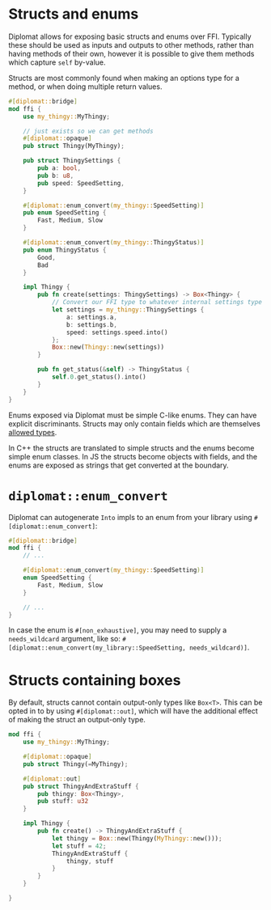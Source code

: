 # Structs and enums

Diplomat allows for exposing basic structs and enums over FFI. Typically these should be used as inputs and outputs to other methods, rather than having methods of their own, however it is possible to give them methods which capture `self` by-value.

Structs are most commonly found when making an options type for a method, or when doing multiple return values.


```rust
#[diplomat::bridge]
mod ffi {
    use my_thingy::MyThingy;

    // just exists so we can get methods
    #[diplomat::opaque]
    pub struct Thingy(MyThingy);

    pub struct ThingySettings {
        pub a: bool,
        pub b: u8,
        pub speed: SpeedSetting,
    }

    #[diplomat::enum_convert(my_thingy::SpeedSetting)]
    pub enum SpeedSetting {
        Fast, Medium, Slow
    }

    #[diplomat::enum_convert(my_thingy::ThingyStatus)]
    pub enum ThingyStatus {
        Good,
        Bad
    }

    impl Thingy {
        pub fn create(settings: ThingySettings) -> Box<Thingy> {
            // Convert our FFI type to whatever internal settings type was needed
            let settings = my_thingy::ThingySettings {
                a: settings.a,
                b: settings.b,
                speed: settings.speed.into()
            };
            Box::new(Thingy::new(settings))
        }

        pub fn get_status(&self) -> ThingyStatus {
            self.0.get_status().into()
        }
    }
}
```

Enums exposed via Diplomat must be simple C-like enums. They can have explicit discriminants. Structs may only contain fields which are themselves [allowed types](./types.md).

In C++ the structs are translated to simple structs and the enums become simple enum classes. In JS the structs become objects with fields, and the enums are exposed as strings that get converted at the boundary.

# `diplomat::enum_convert`

Diplomat can autogenerate `Into` impls to an enum from your library using `#[diplomat::enum_convert]`:

```rust
#[diplomat::bridge]
mod ffi {
    // ...

    #[diplomat::enum_convert(my_thingy::SpeedSetting)]
    enum SpeedSetting {
        Fast, Medium, Slow
    }

    // ...
}
```

In case the enum is `#[non_exhaustive]`, you may need to supply a `needs_wildcard` argument, like so: `#[diplomat::enum_convert(my_library::SpeedSetting, needs_wildcard)]`.

# Structs containing boxes

By default, structs cannot contain output-only types like `Box<T>`. This can be opted in to by using `#[diplomat::out]`, which will have the additional effect of making the struct an output-only type.


```rust
mod ffi {
    use my_thingy::MyThingy;

    #[diplomat::opaque]
    pub struct Thingy(=MyThingy);

    #[diplomat::out]
    pub struct ThingyAndExtraStuff {
        pub thingy: Box<Thingy>,
        pub stuff: u32
    }

    impl Thingy {
        pub fn create() -> ThingyAndExtraStuff {
            let thingy = Box::new(Thingy(MyThingy::new()));
            let stuff = 42;
            ThingyAndExtraStuff {
                thingy, stuff
            }
        }
    }

}
```